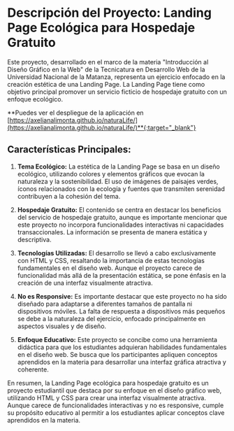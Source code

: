 # Descripción del Proyecto: Landing Page Ecológica para Hospedaje Gratuito

Este proyecto, desarrollado en el marco de la materia "Introducción al Diseño Gráfico en la Web" de la Tecnicatura en Desarrollo Web de la Universidad Nacional de la Matanza, representa un ejercicio enfocado en la creación estética de una Landing Page. La Landing Page tiene como objetivo principal promover un servicio ficticio de hospedaje gratuito con un enfoque ecológico.

**Puedes ver el despliegue de la aplicación en [https://axelianalimonta.github.io/naturaLife/](https://axelianalimonta.github.io/naturaLife/)**{:target="_blank"}

## Características Principales:

1. **Tema Ecológico:**
   La estética de la Landing Page se basa en un diseño ecológico, utilizando colores y elementos gráficos que evocan la naturaleza y la sostenibilidad. El uso de imágenes de paisajes verdes, íconos relacionados con la ecología y fuentes que transmiten serenidad contribuyen a la cohesión del tema.

2. **Hospedaje Gratuito:**
   El contenido se centra en destacar los beneficios del servicio de hospedaje gratuito, aunque es importante mencionar que este proyecto no incorpora funcionalidades interactivas ni capacidades transaccionales. La información se presenta de manera estática y descriptiva.

3. **Tecnologías Utilizadas:**
   El desarrollo se llevó a cabo exclusivamente con HTML y CSS, resaltando la importancia de estas tecnologías fundamentales en el diseño web. Aunque el proyecto carece de funcionalidad más allá de la presentación estática, se pone énfasis en la creación de una interfaz visualmente atractiva.

4. **No es Responsive:**
   Es importante destacar que este proyecto no ha sido diseñado para adaptarse a diferentes tamaños de pantalla ni dispositivos móviles. La falta de respuesta a dispositivos más pequeños se debe a la naturaleza del ejercicio, enfocado principalmente en aspectos visuales y de diseño.

5. **Enfoque Educativo:**
   Este proyecto se concibe como una herramienta didáctica para que los estudiantes adquieran habilidades fundamentales en el diseño web. Se busca que los participantes apliquen conceptos aprendidos en la materia para desarrollar una interfaz gráfica atractiva y coherente.

En resumen, la Landing Page ecológica para hospedaje gratuito es un proyecto estudiantil que destaca por su enfoque en el diseño gráfico web, utilizando HTML y CSS para crear una interfaz visualmente atractiva. Aunque carece de funcionalidades interactivas y no es responsive, cumple su propósito educativo al permitir a los estudiantes aplicar conceptos clave aprendidos en la materia.
